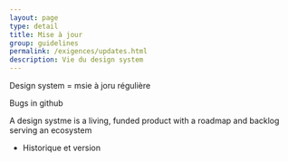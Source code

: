 ```yaml
---
layout: page
type: detail
title: Mise à jour
group: guidelines
permalink: /exigences/updates.html
description: Vie du design system
---
```


Design system = msie à joru régulière


Bugs in github

A design systme is a living, funded product with a roadmap and backlog serving an ecosystem

+ Historique et version